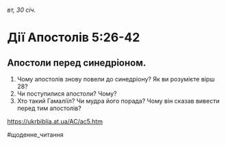 
_вт, 30 січ._

# Дії Апостолів 5:26-42

## Апостоли перед синедріоном.
1. Чому апостолів знову повели до синедріону? Як ви розумієте вірш 28?
2. Чи поступилися апостоли? Чому?
3. Хто такий Гамаліїл? Чи мудра його порада? Чому він сказав вивести перед тим апостолів?

https://ukrbiblia.at.ua/AC/ac5.htm 

#щоденне_читання 
